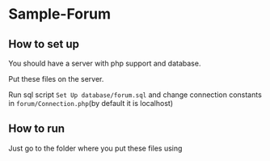 # Sample-Forum
## How to set up
You should have a server with php support and database. 

Put these files on the server.

Run sql script ```Set Up database/forum.sql``` and change connection constants in ```forum/Connection.php```(by default it is localhost)
## How to run 
Just go to the folder where you put these files using 
